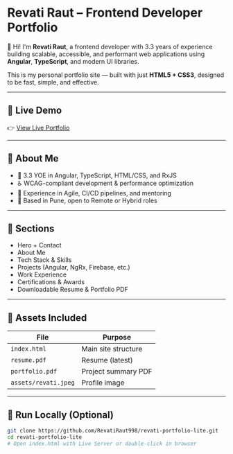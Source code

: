 # Revati Raut – Frontend Developer Portfolio

👋 Hi! I'm **Revati Raut**, a frontend developer with 3.3 years of experience building scalable, accessible, and performant web applications using **Angular**, **TypeScript**, and modern UI libraries.

This is my personal portfolio site — built with just **HTML5 + CSS3**, designed to be fast, simple, and effective.

---

## 🌟 Live Demo

👉 [View Live Portfolio](https://revatiraut998.github.io/revati-portfolio/)

---

## 🧠 About Me

- 🔧 3.3 YOE in Angular, TypeScript, HTML/CSS, and RxJS
- ♿ WCAG-compliant development & performance optimization
- 🤝 Experience in Agile, CI/CD pipelines, and mentoring
- 📍 Based in Pune, open to Remote or Hybrid roles

---

## 📂 Sections

- Hero + Contact
- About Me
- Tech Stack & Skills
- Projects (Angular, NgRx, Firebase, etc.)
- Work Experience
- Certifications & Awards
- Downloadable Resume & Portfolio PDF

---

## 📁 Assets Included

| File | Purpose |
|------|---------|
| `index.html` | Main site structure |
| `resume.pdf` | Resume (latest) |
| `portfolio.pdf` | Project summary PDF |
| `assets/revati.jpeg` | Profile image |

---

## 🚀 Run Locally (Optional)

```bash
git clone https://github.com/RevatiRaut998/revati-portfolio-lite.git
cd revati-portfolio-lite
# Open index.html with Live Server or double-click in browser
